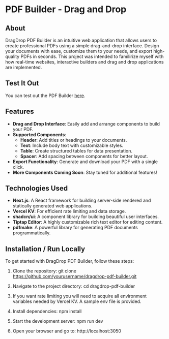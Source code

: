 # PDF Builder - Drag and Drop

## About

DragDrop PDF Builder is an intuitive web application that allows users to create professional PDFs using a simple drag-and-drop interface. Design your documents with ease, customize them to your needs, and export high-quality PDFs in seconds. This project was intended to familirize myself with how real-time websites, interactive builders and drag and drop applications are implemented.

## Test It Out

You can test out the PDF Builder [here](https://pdf-builder-dnd.vercel.app/).

## Features

- **Drag and Drop Interface**: Easily add and arrange components to build your PDF.
- **Supported Components**:
  - **Header**: Add titles or headings to your documents.
  - **Text**: Include body text with customizable styles.
  - **Table**: Create structured tables for data presentation.
  - **Spacer**: Add spacing between components for better layout.
- **Export Functionality**: Generate and download your PDF with a single click.
- **More Components Coming Soon**: Stay tuned for additional features!

## Technologies Used

- **Next.js**: A React framework for building server-side rendered and statically generated web applications.
- **Vercel KV**: For efficient rate limiting and data storage.
- **shadcn/ui**: A component library for building beautiful user interfaces.
- **Tiptap Editor**: A highly customizable rich text editor for editing content.
- **pdfmake**: A powerful library for generating PDF documents programmatically.

## Installation / Run Locally

To get started with DragDrop PDF Builder, follow these steps:

1. Clone the repository:
   git clone https://github.com/yourusername/dragdrop-pdf-builder.git

2. Navigate to the project directory:
   cd dragdrop-pdf-builder

3. If you want rate limiting you will need to acquire all environment variables needed by Vercel KV. A sample env file is provided.

4. Install dependencies:
   npm install

5. Start the development server:
   npm run dev

6. Open your browser and go to:
   http://localhost:3050
